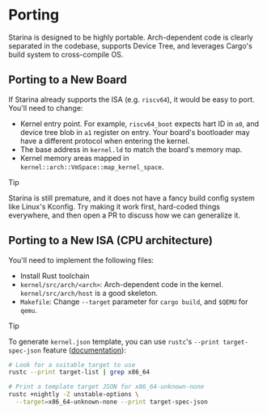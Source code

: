 # Porting

Starina is designed to be highly portable. Arch-dependent code is clearly separated in the codebase, supports Device Tree, and leverages Cargo's build system to cross-compile OS.

## Porting to a New Board

If Starina already supports the ISA (e.g. `riscv64`), it would be easy to port. You'll need to change:

- Kernel entry point. For example, `riscv64_boot` expects hart ID in `a0`, and device tree blob in `a1` register on entry. Your board's bootloader may have a different protocol when entering the kernel.
- The base address in `kernel.ld` to match the board's memory map.
- Kernel memory areas mapped in `kernel::arch::VmSpace::map_kernel_space`.

> [!TIP]
>
> Starina is still premature, and it does not have a fancy build config system like Linux's Kconfig. Try making it work first, hard-coded things everywhere, and then open a PR to discuss how we can generalize it.

## Porting to a New ISA (CPU architecture)

You'll need to implement the following files:

- Install Rust toolchain
- `kernel/src/arch/<arch>`: Arch-dependent code in the kernel. `kernel/src/arch/host` is a good skeleton.
- `Makefile`: Change `--target` parameter for `cargo build`, and `$QEMU` for `qemu`.

> [!TIP]
>
> To generate `kernel.json` template, you can use `rustc`'s `--print target-spec-json` feature ([documentation](https://doc.rust-lang.org/rustc/targets/custom.html)):
>
> ```bash
> # Look for a suitable target to use
> rustc --print target-list | grep x86_64
>
> # Print a template target JSON for x86_64-unknown-none
> rustc +nightly -Z unstable-options \
>   --target=x86_64-unknown-none --print target-spec-json
> ```
